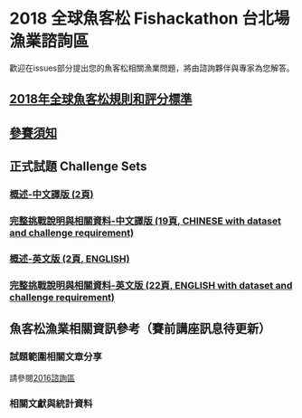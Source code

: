 # 2018 全球魚客松 Fishackathon 台北場漁業諮詢區

歡迎在issues部分提出您的魚客松相關漁業問題，將由諮詢夥伴與專家為您解答。

## [2018年全球魚客松規則和評分標準](https://github.com/twaic/fishackathon-taipei2018/blob/master/2018%E5%B9%B4%E5%85%A8%E7%90%83%E9%AD%9A%E5%AE%A2%E6%9D%BE%E8%A6%8F%E5%89%87%E5%92%8C%E8%A9%95%E5%88%86%E6%A8%99%E6%BA%96.pdf)
## [參賽須知](https://github.com/twaic/fishackathon-taipei2018/blob/master/2018fishackathon_guide.md)


## 正式試題 Challenge Sets

### [概述-中文譯版 (2頁)](https://github.com/twaic/fishackathon-taipei2018/blob/master/2018%E9%AD%9A%E5%AE%A2%E6%9D%BE%E6%8C%91%E6%88%B0%E9%A1%8C%E7%B5%84_J%20Huang.pdf)

### [完整挑戰說明與相關資料-中文譯版 (19頁, CHINESE with dataset and challenge requirement)](https://github.com/twaic/fishackathon-taipei2018/blob/master/2018%E9%AD%9A%E5%AE%A2%E6%9D%BE%E4%B8%AD%E6%96%87%E6%8C%91%E6%88%B0%E9%A1%8C%E7%B5%84.pdf) 

### [概述-英文版 (2頁, ENGLISH)](https://github.com/twaic/fishackathon-taipei2018/blob/master/FH04ChallengeSetsDec25_EN.pdf)

### [完整挑戰說明與相關資料-英文版 (22頁, ENGLISH with dataset and challenge requirement)](https://github.com/twaic/fishackathon-taipei2018/blob/master/Fishackathon%202018%20Challenge%20Statements%20435.pdf) 

## 魚客松漁業相關資訊參考（賽前講座訊息待更新）


### 試題範圍相關文章分享
請參閱[2016諮詢區](https://github.com/twaic/fishackathon-taipei2016/blob/master/README.md)

### 相關文獻與統計資料
